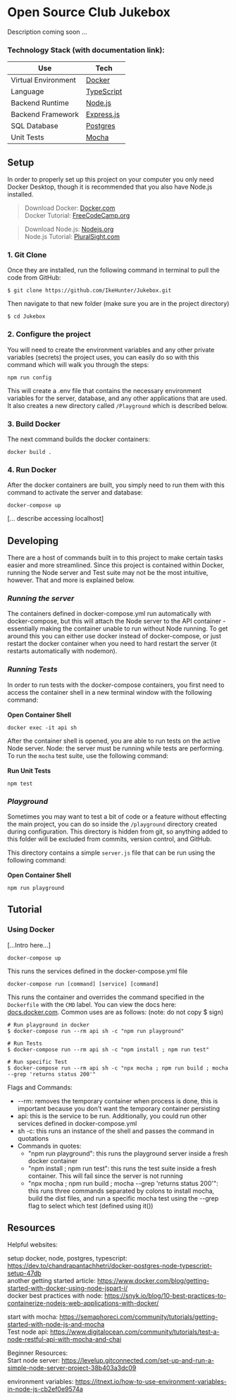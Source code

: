 # Open Source Club Jukebox

Description coming soon ...

### Technology Stack (with documentation link):
| Use | Tech |
| ----------- | ----------- |
| Virtual Environment | [Docker](https://docs.docker.com/get-started/) |
| Language | [TypeScript](https://www.typescriptlang.org/docs/handbook/typescript-from-scratch.html) |
| Backend Runtime | [Node.js](https://nodejs.dev/en/learn/) |
| Backend Framework | [Express.js](https://expressjs.com/en/4x/api.html#express) |
| SQL Database | [Postgres](https://node-postgres.com/) |
| Unit Tests | [Mocha](https://semaphoreci.com/community/tutorials/getting-started-with-node-js-and-mocha) |



## Setup

In order to properly set up this project on your computer you only need Docker Desktop, though it is recommended that you also have Node.js installed.
> Download Docker: [Docker.com](https://www.docker.com/products/docker-desktop/)  
> Docker Tutorial: [FreeCodeCamp.org](https://www.freecodecamp.org/news/a-beginners-guide-to-docker-how-to-create-your-first-docker-application-cc03de9b639f/  )

> Download Node.js: [Nodejs.org](https://nodejs.org/en/)  
> Node.js Tutorial: [PluralSight.com](https://www.pluralsight.com/guides/getting-started-with-nodejs)  

### 1. Git Clone
Once they are installed, run the following command in terminal to pull the code from GitHub:
```console
$ git clone https://github.com/IkeHunter/Jukebox.git
```
Then navigate to that new folder (make sure you are in the project directory)
```console
$ cd Jukebox
```
### 2. Configure the project
You will need to create the environment variables and any other private variables (secrets) the project uses, you can easily do so with this command which will walk you through the steps:  
```
npm run config
```
This will create a .env file that contains the necessary environment variables for the server, database, and any other applications that are used. It also creates a new directory called `/Playground` which is described below.
### 3. Build Docker
The next command builds the docker containers:  
```
docker build .
```
### 4. Run Docker
After the docker containers are built, you simply need to run them with this command to activate the server and database:  
```
docker-compose up
```

[... describe accessing localhost]

## Developing 
There are a host of commands built in to this project to make certain tasks easier and more streamlined. Since this project is contained within Docker, running the Node server and Test suite may not be the most intuitive, however. That and more is explained below.

### *Running the server*
The containers defined in docker-compose.yml run automatically with docker-compose, but this will attach the Node server to the API container - essentially making the container unable to run without Node running. To get around this you can either use docker instead of docker-compose, or just restart the docker container when you need to hard restart the server (it restarts automatically with nodemon).

### *Running Tests*
In order to run tests with the docker-compose containers, you first need to access the container shell in a new terminal window with the following command:  
<br>
**Open Container Shell**
```
docker exec -it api sh
```

After the container shell is opened, you are able to run tests on the active Node server. Node: the server must be running while tests are performing. To run the `mocha` test suite, use the following command:  
<br>
**Run Unit Tests**
```
npm test
```  

### *Playground*
Sometimes you may want to test a bit of code or a feature without effecting the main project, you can do so inside the `/playground` directory created during configuration. This directory is hidden from git, so anything added to this folder will be excluded from commits, version control, and GitHub. 

This directory contains a simple `server.js` file that can be run using the following command:  
<br>
**Open Container Shell**
```
npm run playground
```

## Tutorial
### Using Docker
[...Intro here...]

```
docker-compose up
```
This runs the services defined in the docker-compose.yml file  

```
docker-compose run [command] [service] [command]
```
This runs the container and overrides the command specified in the `Dockerfile` with the `CMD` label. You can view the docs here: [docs.docker.com](https://docs.docker.com/engine/reference/commandline/compose_run/). Common uses are as follows: (note: do not copy $ sign)  
```console
# Run playground in docker
$ docker-compose run --rm api sh -c "npm run playground"

# Run Tests
$ docker-compose run --rm api sh -c "npm install ; npm run test" 

# Run specific Test
$ docker-compose run --rm api sh -c "npx mocha ; npm run build ; mocha --grep 'returns status 200'"
```
Flags and Commands:
- --rm: removes the temporary container when process is done, this is important because you don't want the temporary container persisting
- api: this is the service to be run. Additionally, you could run other services defined in docker-compose.yml
- sh -c: this runs an instance of the shell and passes the command in quotations
- Commands in quotes: 
    - "npm run playground": this runs the playground server inside a fresh docker container
    - "npm install ; npm run test": this runs the test suite inside a fresh container. This will fail since the server is not running
    - "npx mocha ; npm run build ; mocha --grep 'returns status 200'": this runs three commands separated by colons to install mocha, build the dist files, and run a specific mocha test using the --grep flag to select which test (defined using it())



## Resources
Helpful websites:  

setup docker, node, postgres, typescript:   
https://dev.to/chandrapantachhetri/docker-postgres-node-typescript-setup-47db   
another getting started article: https://www.docker.com/blog/getting-started-with-docker-using-node-jspart-i/   
docker best practices with node: https://snyk.io/blog/10-best-practices-to-containerize-nodejs-web-applications-with-docker/   

start with mocha: https://semaphoreci.com/community/tutorials/getting-started-with-node-js-and-mocha   
Test node api: https://www.digitalocean.com/community/tutorials/test-a-node-restful-api-with-mocha-and-chai   

Beginner Resources:   
Start node server: https://levelup.gitconnected.com/set-up-and-run-a-simple-node-server-project-38b403a3dc09 

environment variables: https://itnext.io/how-to-use-environment-variables-in-node-js-cb2ef0e9574a
